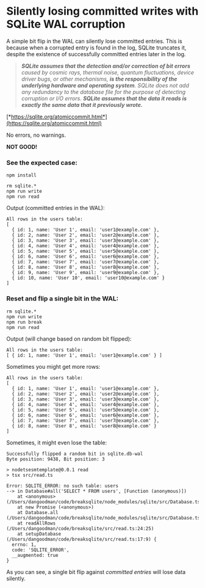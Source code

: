 # Silently losing committed writes with SQLite WAL corruption

A simple bit flip in the WAL can silently lose committed entries. This is because when a corrupted entry is found in the log, SQLite truncates it, despite the existence of successfully committed entries later in the log.


> ***SQLite assumes that the detection and/or correction of bit errors** caused by cosmic rays, thermal noise, quantum fluctuations, device driver bugs, or other mechanisms, **is the responsibility of the underlying hardware and operating system**. SQLite does not add any redundancy to the database file for the purpose of detecting corruption or I/O errors. **SQLite assumes that the data it reads is exactly the same data that it previously wrote.***

[*https://sqlite.org/atomiccommit.html*](https://sqlite.org/atomiccommit.html)

No errors, no warnings.

**NOT GOOD!**

### See the expected case:

```
npm install
```

```
rm sqlite.*
npm run write
npm run read
```

Output (committed entries in the WAL):

```
All rows in the users table:
[
  { id: 1, name: 'User 1', email: 'user1@example.com' },
  { id: 2, name: 'User 2', email: 'user2@example.com' },
  { id: 3, name: 'User 3', email: 'user3@example.com' },
  { id: 4, name: 'User 4', email: 'user4@example.com' },
  { id: 5, name: 'User 5', email: 'user5@example.com' },
  { id: 6, name: 'User 6', email: 'user6@example.com' },
  { id: 7, name: 'User 7', email: 'user7@example.com' },
  { id: 8, name: 'User 8', email: 'user8@example.com' },
  { id: 9, name: 'User 9', email: 'user9@example.com' },
  { id: 10, name: 'User 10', email: 'user10@example.com' }
]
```

### Reset and flip a single bit in the WAL:

```
rm sqlite.*
npm run write
npm run break
npm run read
```

Output (will change based on random bit flipped):

```
All rows in the users table:
[ { id: 1, name: 'User 1', email: 'user1@example.com' } ]
```

Sometimes you might get more rows:

```
All rows in the users table:
[
  { id: 1, name: 'User 1', email: 'user1@example.com' },
  { id: 2, name: 'User 2', email: 'user2@example.com' },
  { id: 3, name: 'User 3', email: 'user3@example.com' },
  { id: 4, name: 'User 4', email: 'user4@example.com' },
  { id: 5, name: 'User 5', email: 'user5@example.com' },
  { id: 6, name: 'User 6', email: 'user6@example.com' },
  { id: 7, name: 'User 7', email: 'user7@example.com' },
  { id: 8, name: 'User 8', email: 'user8@example.com' }
]
```

Sometimes, it might even lose the table:
```
Successfully flipped a random bit in sqlite.db-wal
Byte position: 9438, Bit position: 3

> nodetsesmtemplate@0.0.1 read
> tsx src/read.ts

Error: SQLITE_ERROR: no such table: users
--> in Database#all('SELECT * FROM users', [Function (anonymous)])
    at <anonymous> (/Users/dangoodman/code/breaksqlite/node_modules/sqlite/src/Database.ts:283:15)
    at new Promise (<anonymous>)
    at Database.all (/Users/dangoodman/code/breaksqlite/node_modules/sqlite/src/Database.ts:280:12)
    at readAllRows (/Users/dangoodman/code/breaksqlite/src/read.ts:24:25)
    at setupDatabase (/Users/dangoodman/code/breaksqlite/src/read.ts:17:9) {
  errno: 1,
  code: 'SQLITE_ERROR',
  __augmented: true
}
```

As you can see, a single bit flip against _committed entries_ will lose data silently.
